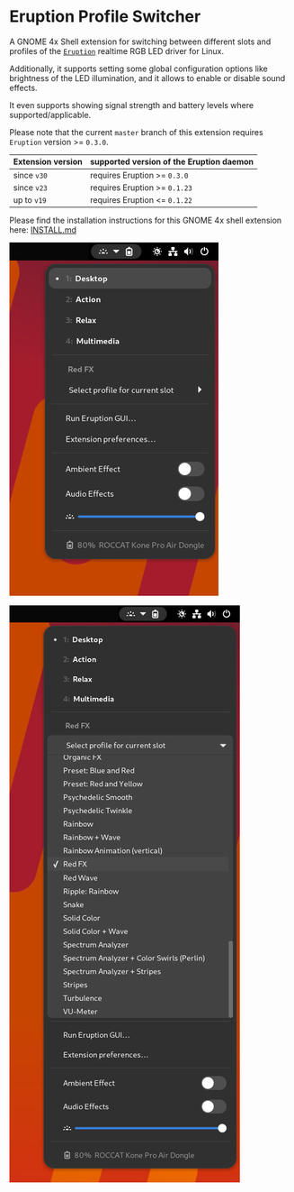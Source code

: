 # Eruption Profile Switcher

A GNOME 4x Shell extension for switching between different slots and profiles of the
[`Eruption`](https://github.com/X3n0m0rph59/eruption) realtime RGB LED driver for Linux.

Additionally, it supports setting some global configuration options like
brightness of the LED illumination, and it allows to enable or disable sound effects.

It even supports showing signal strength and battery levels where supported/applicable.

Please note that the current `master` branch of this extension requires `Eruption` version >= `0.3.0`.

| Extension version | supported version of the Eruption daemon |
| ----------------- | ------------------------------------ |
| since `v30` | requires Eruption >= `0.3.0` |
| since `v23` | requires Eruption >= `0.1.23` |
| up to `v19` | requires Eruption <= `0.1.22` |

Please find the installation instructions for this GNOME 4x shell extension here: [INSTALL.md](./INSTALL.md)

![screenshot-01.png](assets/screenshot-01.jpg)

![screenshot-02.png](assets/screenshot-02.jpg)
